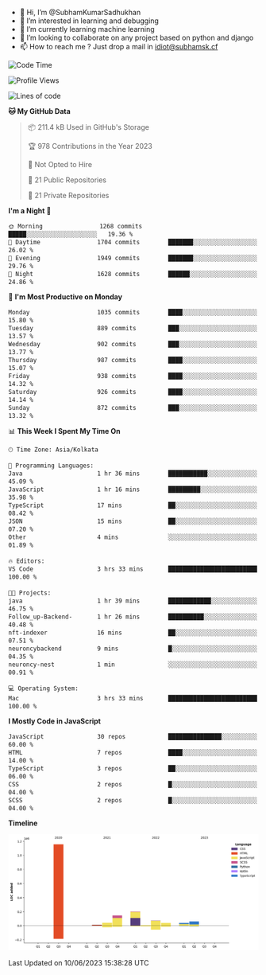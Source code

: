 - 👋 Hi, I’m @SubhamKumarSadhukhan
- 👀 I’m interested in learning and debugging
- 🌱 I’m currently learning machine learning
- 💞️ I’m looking to collaborate on any project based on python and django
- 📫 How to reach me ?
      Just drop a mail in idiot@subhamsk.cf

<!---
SubhamKumarSadhukhan/SubhamKumarSadhukhan is a ✨ special ✨ repository because its `README.md` (this file) appears on your GitHub profile.
You can click the Preview link to take a look at your changes.
--->


<!--START_SECTION:waka-->
![Code Time](http://img.shields.io/badge/Code%20Time-1%2C219%20hrs%2052%20mins-blue)

![Profile Views](http://img.shields.io/badge/Profile%20Views-4-blue)

![Lines of code](https://img.shields.io/badge/From%20Hello%20World%20I%27ve%20Written-1.8%20million%20lines%20of%20code-blue)

**🐱 My GitHub Data** 

> 📦 211.4 kB Used in GitHub's Storage 
 > 
> 🏆 978 Contributions in the Year 2023
 > 
> 🚫 Not Opted to Hire
 > 
> 📜 21 Public Repositories 
 > 
> 🔑 21 Private Repositories 
 > 
**I'm a Night 🦉** 

```text
🌞 Morning                1268 commits        █████░░░░░░░░░░░░░░░░░░░░   19.36 % 
🌆 Daytime                1704 commits        ███████░░░░░░░░░░░░░░░░░░   26.02 % 
🌃 Evening                1949 commits        ███████░░░░░░░░░░░░░░░░░░   29.76 % 
🌙 Night                  1628 commits        ██████░░░░░░░░░░░░░░░░░░░   24.86 % 
```
📅 **I'm Most Productive on Monday** 

```text
Monday                   1035 commits        ████░░░░░░░░░░░░░░░░░░░░░   15.80 % 
Tuesday                  889 commits         ███░░░░░░░░░░░░░░░░░░░░░░   13.57 % 
Wednesday                902 commits         ███░░░░░░░░░░░░░░░░░░░░░░   13.77 % 
Thursday                 987 commits         ████░░░░░░░░░░░░░░░░░░░░░   15.07 % 
Friday                   938 commits         ████░░░░░░░░░░░░░░░░░░░░░   14.32 % 
Saturday                 926 commits         ████░░░░░░░░░░░░░░░░░░░░░   14.14 % 
Sunday                   872 commits         ███░░░░░░░░░░░░░░░░░░░░░░   13.32 % 
```


📊 **This Week I Spent My Time On** 

```text
🕑︎ Time Zone: Asia/Kolkata

💬 Programming Languages: 
Java                     1 hr 36 mins        ███████████░░░░░░░░░░░░░░   45.09 % 
JavaScript               1 hr 16 mins        █████████░░░░░░░░░░░░░░░░   35.98 % 
TypeScript               17 mins             ██░░░░░░░░░░░░░░░░░░░░░░░   08.42 % 
JSON                     15 mins             ██░░░░░░░░░░░░░░░░░░░░░░░   07.20 % 
Other                    4 mins              ░░░░░░░░░░░░░░░░░░░░░░░░░   01.89 % 

🔥 Editors: 
VS Code                  3 hrs 33 mins       █████████████████████████   100.00 % 

🐱‍💻 Projects: 
java                     1 hr 39 mins        ████████████░░░░░░░░░░░░░   46.75 % 
Follow_up-Backend-       1 hr 26 mins        ██████████░░░░░░░░░░░░░░░   40.48 % 
nft-indexer              16 mins             ██░░░░░░░░░░░░░░░░░░░░░░░   07.51 % 
neuroncybackend          9 mins              █░░░░░░░░░░░░░░░░░░░░░░░░   04.35 % 
neuroncy-nest            1 min               ░░░░░░░░░░░░░░░░░░░░░░░░░   00.91 % 

💻 Operating System: 
Mac                      3 hrs 33 mins       █████████████████████████   100.00 % 
```

**I Mostly Code in JavaScript** 

```text
JavaScript               30 repos            ███████████████░░░░░░░░░░   60.00 % 
HTML                     7 repos             ████░░░░░░░░░░░░░░░░░░░░░   14.00 % 
TypeScript               3 repos             ██░░░░░░░░░░░░░░░░░░░░░░░   06.00 % 
CSS                      2 repos             █░░░░░░░░░░░░░░░░░░░░░░░░   04.00 % 
SCSS                     2 repos             █░░░░░░░░░░░░░░░░░░░░░░░░   04.00 % 
```



**Timeline**

![Lines of Code chart](https://raw.githubusercontent.com/SubhamKumarSadhukhan/SubhamKumarSadhukhan/main/assets/bar_graph.png)


 Last Updated on 10/06/2023 15:38:28 UTC
<!--END_SECTION:waka-->
